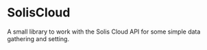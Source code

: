 # SolisCloud

A small library to work with the Solis Cloud API for some simple
data gathering and setting.